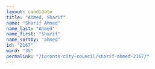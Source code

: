 ```yaml
---
layout: candidate
title: "Ahmed, Sharif"
name: "Sharif Ahmed"
name_last: "Ahmed"
name_first: "Sharif"
name_sortby: "ahmed"
id: "2167"
ward: "35"
permalink: "/toronto-city-council/sharif-ahmed-2167/"
---
```

